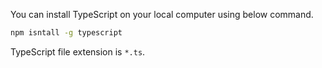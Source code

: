 You can install TypeScript on your local computer using below command.

```bash
npm isntall -g typescript
```

TypeScript file extension is `*.ts`.
